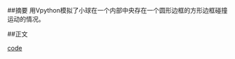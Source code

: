 ##摘要
用Vpython模拟了小球在一个内部中央存在一个圆形边框的方形边框碰撞运动的情况。

##正文

[code](https://github.com/oohhooh/compuational_physics_N2014301020080/blob/master/homework9.py)
